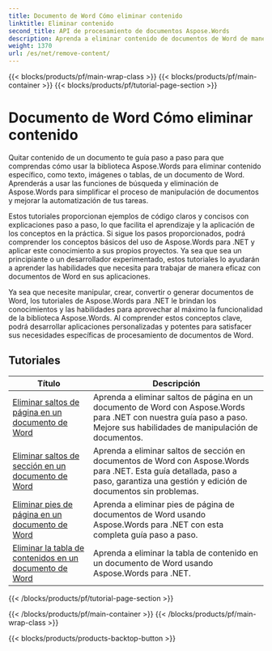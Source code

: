 ```yaml
---
title: Documento de Word Cómo eliminar contenido
linktitle: Eliminar contenido
second_title: API de procesamiento de documentos Aspose.Words
description: Aprenda a eliminar contenido de documentos de Word de manera eficaz con Aspose.Words para .NET. Siga los tutoriales paso a paso y use ejemplos de código C# para aprender diferentes técnicas de eliminación de contenido.
weight: 1370
url: /es/net/remove-content/
---
```


{{< blocks/products/pf/main-wrap-class >}}
{{< blocks/products/pf/main-container >}}
{{< blocks/products/pf/tutorial-page-section >}}

# Documento de Word Cómo eliminar contenido

Quitar contenido de un documento te guía paso a paso para que comprendas cómo usar la biblioteca Aspose.Words para eliminar contenido específico, como texto, imágenes o tablas, de un documento de Word. Aprenderás a usar las funciones de búsqueda y eliminación de Aspose.Words para simplificar el proceso de manipulación de documentos y mejorar la automatización de tus tareas.

Estos tutoriales proporcionan ejemplos de código claros y concisos con explicaciones paso a paso, lo que facilita el aprendizaje y la aplicación de los conceptos en la práctica. Si sigue los pasos proporcionados, podrá comprender los conceptos básicos del uso de Aspose.Words para .NET y aplicar este conocimiento a sus propios proyectos. Ya sea que sea un principiante o un desarrollador experimentado, estos tutoriales lo ayudarán a aprender las habilidades que necesita para trabajar de manera eficaz con documentos de Word en sus aplicaciones.

Ya sea que necesite manipular, crear, convertir o generar documentos de Word, los tutoriales de Aspose.Words para .NET le brindan los conocimientos y las habilidades para aprovechar al máximo la funcionalidad de la biblioteca Aspose.Words. Al comprender estos conceptos clave, podrá desarrollar aplicaciones personalizadas y potentes para satisfacer sus necesidades específicas de procesamiento de documentos de Word.

 ## Tutoriales
| Título | Descripción |
| --- | --- |
| [Eliminar saltos de página en un documento de Word](./remove-page-breaks/) | Aprenda a eliminar saltos de página en un documento de Word con Aspose.Words para .NET con nuestra guía paso a paso. Mejore sus habilidades de manipulación de documentos. |
| [Eliminar saltos de sección en un documento de Word](./remove-section-breaks/) | Aprenda a eliminar saltos de sección en documentos de Word con Aspose.Words para .NET. Esta guía detallada, paso a paso, garantiza una gestión y edición de documentos sin problemas.|
| [Eliminar pies de página en un documento de Word](./remove-footers/) | Aprenda a eliminar pies de página de documentos de Word usando Aspose.Words para .NET con esta completa guía paso a paso. |
| [Eliminar la tabla de contenidos en un documento de Word](./remove-table-of-contents/) | Aprenda a eliminar la tabla de contenido en un documento de Word usando Aspose.Words para .NET. |
{{< /blocks/products/pf/tutorial-page-section >}}

{{< /blocks/products/pf/main-container >}}
{{< /blocks/products/pf/main-wrap-class >}}

{{< blocks/products/products-backtop-button >}}
